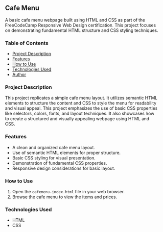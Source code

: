 ## Cafe Menu

A basic cafe menu webpage built using HTML and CSS as part of the FreeCodeCamp Responsive Web Design certification. This project focuses on demonstrating fundamental HTML structure and CSS styling techniques.

### Table of Contents

- [Project Description](#project-description)
- [Features](#features)
- [How to Use](#how-to-use)
- [Technologies Used](#technologies-used)
- [Author](#author)

### Project Description

This project replicates a simple cafe menu layout. It utilizes semantic HTML elements to structure the content and CSS to style the menu for readability and visual appeal. This project emphasizes the use of basic CSS properties like selectors, colors, fonts, and layout techniques. It also showcases how to create a structured and visually appealing webpage using HTML and CSS.

### Features

-   A clean and organized cafe menu layout.
-   Use of semantic HTML elements for proper structure.
-   Basic CSS styling for visual presentation.
-   Demonstration of fundamental CSS properties.
-   Responsive design considerations for basic layout.

### How to Use

1.  Open the `cafemenu-index.html` file in your web browser.
2.  Browse the cafe menu to view the items and prices.

### Technologies Used

-   HTML
-   CSS

